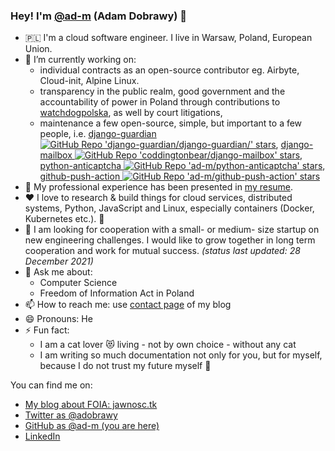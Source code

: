 ### Hey! I'm [@ad-m](https://github.com/ad-m) (Adam Dobrawy) 👋

- 🇵🇱 I'm a cloud software engineer. I live in Warsaw, Poland, European Union.
- 🔭 I’m currently working on:
  - individual contracts as an open-source contributor eg. Airbyte, Cloud-init, Alpine Linux.
  - transparency in the public realm, good government and the accountability of power in Poland through contributions to [watchdogpolska](github.com/watchdogpolska/), as well by court litigations,
  - maintenance a few open-source, simple, but important to a few people, i.e. [django-guardian ![GitHub Repo 'django-guardian/django-guardian/' stars](https://img.shields.io/github/stars/django-guardian/django-guardian?style=plastic)](https://github.com/django-guardian/django-guardian/), [django-mailbox ![GitHub Repo 'coddingtonbear/django-mailbox' stars](https://img.shields.io/github/stars/coddingtonbear/django-mailbox?style=plastic)](https://github.com/coddingtonbear/django-mailbox), [python-anticaptcha ![GitHub Repo 'ad-m/python-anticaptcha' stars](https://img.shields.io/github/stars/ad-m/python-anticaptcha?style=plastic)](https://github.com/ad-m/python-anticaptcha), [github-push-action ![GitHub Repo 'ad-m/github-push-action' stars](https://img.shields.io/github/stars/ad-m/github-push-action?style=plastic)](https://github.com/ad-m/github-push-action)
- 💼 My professional experience has been presented in [my resume](./resume/resume.pdf).
- ❤️ I love to research & build things for cloud services, distributed systems, Python, JavaScript and Linux, especially containers (Docker, Kubernetes etc.). 🤖
- 👯 I am looking for cooperation with a small- or medium- size startup on new engineering challenges. I would like to grow together in long term cooperation and work for mutual success. _(status last updated: 28 December 2021)_
- 💬 Ask me about:
  - Computer Science
  - Freedom of Information Act in Poland
- 📫 How to reach me: use [contact page](https://ochrona.jawne.info.pl/about/) of my blog
- 😄 Pronouns: He
- ⚡ Fun fact:
  - I am a cat lover 😻 living - not by own choice - without any cat
  - I am writing so much documentation not only for you, but for myself, because I do not trust my future myself 🙈

You can find me on:

- [My blog about FOIA: jawnosc.tk](https://jawnosc.tk/)
- [Twitter as @adobrawy](https://twitter.com/adobrawy)
- [GitHub as @ad-m (you are here)](https://github.com/ad-m)
- [LinkedIn](https://linkedin.com/in/adam-dobrawy)
